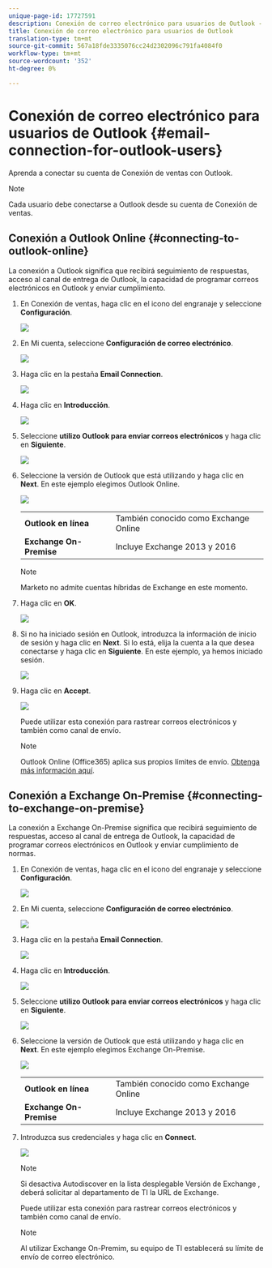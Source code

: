 ```yaml
---
unique-page-id: 17727591
description: Conexión de correo electrónico para usuarios de Outlook - Marketo Docs - Documentación del producto
title: Conexión de correo electrónico para usuarios de Outlook
translation-type: tm+mt
source-git-commit: 567a18fde3335076cc24d2302096c791fa4084f0
workflow-type: tm+mt
source-wordcount: '352'
ht-degree: 0%

---
```



# Conexión de correo electrónico para usuarios de Outlook {#email-connection-for-outlook-users}

Aprenda a conectar su cuenta de Conexión de ventas con Outlook.

>[!NOTE]
>
>Cada usuario debe conectarse a Outlook desde su cuenta de Conexión de ventas.

## Conexión a Outlook Online {#connecting-to-outlook-online}

La conexión a Outlook significa que recibirá seguimiento de respuestas, acceso al canal de entrega de Outlook, la capacidad de programar correos electrónicos en Outlook y enviar cumplimiento.

1. En Conexión de ventas, haga clic en el icono del engranaje y seleccione **Configuración**.

   ![](assets/one.png)

1. En Mi cuenta, seleccione **Configuración de correo electrónico**.

   ![](assets/two.png)

1. Haga clic en la pestaña **Email Connection**.

   ![](assets/three.png)

1. Haga clic en **Introducción**.

   ![](assets/four.png)

1. Seleccione **utilizo Outlook para enviar correos electrónicos** y haga clic en **Siguiente**.

   ![](assets/five-a.png)

1. Seleccione la versión de Outlook que está utilizando y haga clic en **Next**. En este ejemplo elegimos Outlook Online.

   ![](assets/six-a.png)

   <table> 
    <tbody>
     <tr>
      <td><strong>Outlook en línea</strong></td> 
      <td>También conocido como Exchange Online</td> 
     </tr>
     <tr>
      <td><strong>Exchange On-Premise</strong></td> 
      <td>Incluye Exchange 2013 y 2016</td> 
     </tr>
    </tbody>
   </table>

   >[!NOTE]
   >
   >Marketo no admite cuentas híbridas de Exchange en este momento.

1. Haga clic en **OK**.

   ![](assets/seven-a.png)

1. Si no ha iniciado sesión en Outlook, introduzca la información de inicio de sesión y haga clic en **Next**. Si lo está, elija la cuenta a la que desea conectarse y haga clic en **Siguiente**. En este ejemplo, ya hemos iniciado sesión.

   ![](assets/eight-a.png)

1. Haga clic en **Accept**.

   ![](assets/nine-a.png)

   Puede utilizar esta conexión para rastrear correos electrónicos y también como canal de envío.

   >[!NOTE]
   >
   >Outlook Online (Office365) aplica sus propios límites de envío. [Obtenga más información aquí](/help/marketo/product-docs/marketo-sales-connect/email/email-delivery/email-connection-throttling.md#email-provider-limits).

## Conexión a Exchange On-Premise {#connecting-to-exchange-on-premise}

La conexión a Exchange On-Premise significa que recibirá seguimiento de respuestas, acceso al canal de entrega de Outlook, la capacidad de programar correos electrónicos en Outlook y enviar cumplimiento de normas.

1. En Conexión de ventas, haga clic en el icono del engranaje y seleccione **Configuración**.

   ![](assets/one.png)

1. En Mi cuenta, seleccione **Configuración de correo electrónico**.

   ![](assets/two.png)

1. Haga clic en la pestaña **Email Connection**.

   ![](assets/three.png)

1. Haga clic en **Introducción**.

   ![](assets/four.png)

1. Seleccione **utilizo Outlook para enviar correos electrónicos** y haga clic en **Siguiente**.

   ![](assets/five-a.png)

1. Seleccione la versión de Outlook que está utilizando y haga clic en **Next**. En este ejemplo elegimos Exchange On-Premise.

   ![](assets/six-b.png)

   <table> 
    <tbody>
     <tr>
      <td><strong>Outlook en línea</strong></td> 
      <td>También conocido como Exchange Online</td> 
     </tr>
     <tr>
      <td><strong>Exchange On-Premise</strong></td> 
      <td>Incluye Exchange 2013 y 2016</td> 
     </tr>
    </tbody>
   </table>

1. Introduzca sus credenciales y haga clic en **Connect**.

   ![](assets/seven-b.png)

   >[!NOTE]
   >
   >Si desactiva Autodiscover en la lista desplegable Versión de Exchange , deberá solicitar al departamento de TI la URL de Exchange.

   Puede utilizar esta conexión para rastrear correos electrónicos y también como canal de envío.

   >[!NOTE]
   >
   >Al utilizar Exchange On-Premim, su equipo de TI establecerá su límite de envío de correo electrónico.
